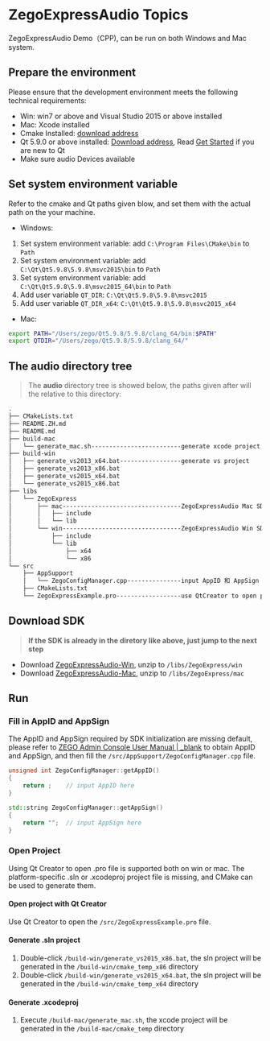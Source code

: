 # ZegoExpressAudio Topics

ZegoExpressAudio Demo（CPP), can be run on both Windows and Mac system.

## Prepare the environment

Please ensure that the development environment meets the following technical requirements:

* Win: win7 or above and Visual Studio 2015 or above installed
* Mac: Xcode installed
* Cmake Installed: [download address](https://cmake.org/download/)
* Qt 5.9.0 or above installed: [Download address](http://download.qt.io/official_releases/qt/5.9/5.9.0/), Read [Get Started](https://doc.qt.io/qt-5/gettingstarted.html) if you are new to Qt
* Make sure audio Devices available

## Set system environment variable

Refer to the cmake and Qt paths given blow, and set them with the actual path on the your machine.

* Windows:

1. Set system environment variable: add `C:\Program Files\CMake\bin` to `Path`
2. Set system environment variable: add `C:\Qt\Qt5.9.8\5.9.8\msvc2015\bin` to `Path`
3. Set system environment variable: add `C:\Qt\Qt5.9.8\5.9.8\msvc2015_64\bin` to `Path`
4. Add user variable `QT_DIR`:  `C:\Qt\Qt5.9.8\5.9.8\msvc2015`
5. Add user variable `QT_DIR_x64`:  `C:\Qt\Qt5.9.8\5.9.8\msvc2015_x64`

* Mac:

```bash
export PATH="/Users/zego/Qt5.9.8/5.9.8/clang_64/bin:$PATH"
export QTDIR="/Users/zego/Qt5.9.8/5.9.8/clang_64/"
```

## The audio directory tree

> The **audio** directory tree is showed below, the paths given after will the relative to this directory:

```bash
.
├── CMakeLists.txt
├── README.ZH.md
├── README.md
├── build-mac
│   └── generate_mac.sh-------------------------generate xcode project
├── build-win
│   ├── generate_vs2013_x64.bat-----------------generate vs project
│   ├── generate_vs2013_x86.bat
│   ├── generate_vs2015_x64.bat
│   └── generate_vs2015_x86.bat
├── libs
│   └── ZegoExpress
│       ├── mac---------------------------------ZegoExpressAudio Mac SDK should be here
│       │   ├── include
│       │   └── lib
│       └── win---------------------------------ZegoExpressAudio Win SDK should be here
│           ├── include
│           └── lib
│               ├── x64
│               └── x86
└── src
    ├── AppSupport
    │   └── ZegoConfigManager.cpp---------------input AppID 和 AppSign
    ├── CMakeLists.txt
    └── ZegoExpressExample.pro------------------use QtCreator to open project
```

## Download SDK

> **If the SDK is already in the diretory like above, just jump to the next step**

* Download [ZegoExpressAudio-Win](https://storage.zego.im/express/audio/windows/en/zego-express-audio-windows-en.zip), unzip to `/libs/ZegoExpress/win`
* Download [ZegoExpressAudio-Mac](https://storage.zego.im/express/audio/mac-cpp/en/zego-express-audio-mac-cpp-en.zip), unzip to `/libs/ZegoExpress/mac`

## Run

### Fill in AppID and AppSign

The AppID and AppSign required by SDK initialization are missing default, please refer to [ZEGO Admin Console User Manual \| _blank](https://doc-en.zego.im/en/1271.html) to obtain AppID and AppSign, and then fill the `/src/AppSupport/ZegoConfigManager.cpp` file.

```c++
unsigned int ZegoConfigManager::getAppID()
{
    return ;    // input AppID here
}

std::string ZegoConfigManager::getAppSign()
{
    return "";  // input AppSign here
}
```

### Open Project

Using Qt Creator to open .pro file is supported both on win or mac. The platform-specific .sln or .xcodeproj project file is missing, and CMake can be used to generate them.

#### Open project with Qt Creator

Use Qt Creator to open the `/src/ZegoExpressExample.pro` file.

#### Generate .sln project

1. Double-click `/build-win/generate_vs2015_x86.bat`, the sln project will be generated in the `/build-win/cmake_temp_x86` directory
2. Double-click `/build-win/generate_vs2015_x64.bat`, the sln project will be generated in the `/build-win/cmake_temp_x64` directory

#### Generate .xcodeproj

1. Execute `/build-mac/generate_mac.sh`, the xcode project will be generated in the `/build-mac/cmake_temp` directory
